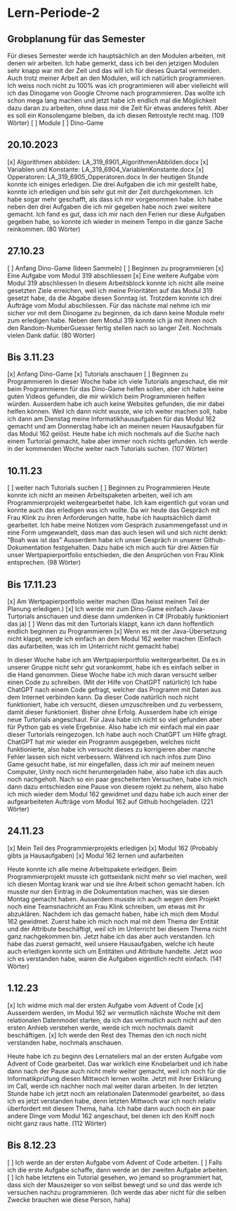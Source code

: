 # Lern-Periode-2

## Grobplanung für das Semester
Für dieses Semester werde ich hauptsächlich an den Modulen arbeiten, mit denen wir arbeiten. Ich habe gemerkt, dass ich bei den jetzigen Modulen sehr knapp war mit der Zeit und das will ich für dieses Quartal vermeiden. Auch trotz meiner Arbeit an den Modulen, will ich natürlich programmieren. Ich weiss noch nicht zu 100% was ich programmieren will aber vielleicht will ich das Dinogame von Google Chrome nach programmieren. Das wollte ich schon mega lang machen und jetzt habe ich endlich mal die Möglichkeit dazu daran zu arbeiten, ohne dass mir die Zeit für etwas anderes fehlt. Aber es soll ein Konsolengame bleiben, da ich diesen Retrostyle recht mag. (109 Wörter) 
  [ ] Module
  [ ] Dino-Game
## 20.10.2023
  [x] Algorithmen abbilden: LA_319_6901_AlgorithmenAbbilden.docx
  [x] Variablen und Konstante: LA_319_6904_VariablenKonstante.docx
  [x] Opperatoren: LA_319_6905_Opperatoren.docx
In der heutigen Stunde konnte ich einiges erledigen. Die drei Aufgaben die ich mir gestellt habe, konnte ich erledigen und bin sehr gut mit der Zeit durchgekommen. Ich habe sogar mehr geschafft, als dass ich mir vorgenommen habe. Ich habe neben den drei Aufgaben die ich mir gegeben habe noch zwei weitere gemacht. Ich fand es gut, dass ich mir nach den Ferien nur diese Aufgaben gegeben habe, so konnte ich wieder in meinem Tempo in die ganze Sache reinkommen. (80 Wörter)

## 27.10.23
  [ ] Anfang Dino-Game (Ideen Sammeln)
  [ ] Beginnen zu programmieren
  [x] Eine Aufgabe vom Modul 319 abschliessen
  [x] Eine weitere Aufgabe vom Modul 319 abschliessen
In diesem Arbeitsblock konnte ich nicht alle meine gesetzten Ziele erreichen, weil ich meine Prioritäten auf das Modul 319 gesetzt habe, da die Abgabe diesen Sonntag ist. Trotzdem konnte ich drei Aufträge vom Modul abschliessen. Für das nächste mal nehme ich mir sicher vor mit dem Dinogame zu beginnen, da ich dann keine Module mehr zum erledigen habe. Neben dem Modul 319 konnte ich ja mit ihnen noch den Random-NumberGuesser fertig stellen nach so langer Zeit. Nochmals vielen Dank dafür. (80 Wörter) 

## Bis 3.11.23
  [x] Anfang Dino-Game 
  [x] Tutorials anschauen
  [ ] Beginnen zu Programmieren
In dieser Woche habe ich viele Tutorials angeschaut, die mir beim Programmieren für das Dino-Game helfen sollen, aber ich habe keine guten Videos gefunden, die mir wirklich beim Programmieren helfen würden. Ausserdem habe ich auch keine Websites gefunden, die mir dabei helfen können. Weil ich dann nicht wusste, wie ich weiter machen soll, habe ich dann am Dienstag meine Informatikhausaufgaben für das Modul 162 gemacht und am Donnerstag habe ich an meinen neuen Hausaufgaben für das Modul 162 gelöst. Heute habe ich mich nochmals auf die Suche nach einem Turtorial gemacht, habe aber immer noch nichts gefunden. Ich werde in der kommenden Woche weiter nach Tutorials suchen. (107 Wörter)

## 10.11.23
  [ ] weiter nach Tutorials suchen
  [ ] Beginnen zu Programmieren
Heute konnte ich nicht an meinen Arbeitspaketen arbeiten, weil ich am Programmierprojekt weitergearbeitet habe. Ich kam eigentlich gut voran und konnte auch das erledigen was ich wollte. Da wir heute das Gespräch mit Frau Klink zu ihren Anforderungen hatte, habe ich hauptsächlich damit gearbeitet. Ich habe meine Notizen vom Gespräch zusammengefasst und in eine Form umgewandelt, dass man das auch lesen will und sich nicht denkt: "Boah was ist das" Ausserdem habe ich unser Gespräch in unserer Github-Dokumentation festgehalten. Dazu habe ich mich auch für drei Aktien für unser Wertpapierportfolio entschieden, die den Ansprüchen von Frau Klink entsprechen. (98 Wörter)

## Bis 17.11.23
  [x] Am Wertpapierportfolio weiter machen (Das heisst meinen Teil der Planung erledigen.)
  [x] Ich werde mir zum Dino-Game einfach Java-Turtorials anschauen und diese dann umdenken in C# (Probably funktioniert das ja)
  [ ] Wenn das mit den Turtorials klappt, kann ich dann hoffentlich endlich beginnen zu Programmieren
  [x] Wenn es mit der Java-Übersetzung nicht klappt, werde ich einfach an dem Modul 162 weiter machen (Einfach das aufarbeiten, was ich im Unterricht nicht gemacht habe)

In dieser Woche habe ich am Wertpapierportfolio weitergearbeitet. Da es in unserer Gruppe nicht sehr gut vorankommt, habe ich es einfach selber in die Hand genommen. Diese Woche habe ich mich daran versucht selber einen Code zu schreiben. (Mit der Hilfe von ChatGPT natürlich) Ich habe ChatGPT nach einem Code gefragt, welcher das Programm mit Daten aus dem Internet verbinden kann. Da dieser Code natürlich noch nicht funktioniert, habe ich versucht, diesen umzuschreiben und zu verbessern, damit dieser funktioniert. Bisher ohne Erfolg. Ausserdem habe ich einige neue Turtorials angeschaut. Für Java habe ich nicht so viel gefunden aber für Python gab es viele Ergebnise. Also habe ich mir einfach mal ein paar dieser Turtorials reingezogen. Ich habe auch noch ChatGPT um Hilfe gfragt. ChatGPT hat mir wieder ein Programm ausgegeben, welches nicht funktionierte, also habe ich versucht dieses zu korrigieren aber manche Fehler lassen sich nicht verbessern. Während ich nach infos zum Dino Game gesucht habe, ist mir eingefallen, dass ich mir auf meinem neuen Computer, Unity noch nicht heruntergeladen habe, also habe ich das auch noch nachgeholt. Nach so ein paar gescheiterten Versuchen, habe ich mich dann dazu entschieden eine Pause von diesem rojekt zu nehem, also habe ich mich wieder dem Modul 162 gewidmet und dazu habe ich auch einer der aufgearbeiteten Aufträge vom Modul 162 auf Github hochgeladen.   (221 Wörter)


## 24.11.23
  [x] Mein Teil des Programmierprojekts erledigen
  [x] Modul 162 (Probably gibts ja Hausaufgaben)
  [x] Modul 162 lernen und aufarbeiten

Heute konnte ich alle meine Arbeitspakete erledigen. Beim Programmierprojekt musste ich gottseidank nicht mehr so viel machen, weil ich diesen Montag krank war und sie ihre Arbeit schon gemacht haben. Ich musste nur den Eintrag in die Dokumentation machen, was sie diesen Montag gemacht haben. Ausserdem musste ich auch wegen dem Projekt noch eine Teamsnachricht an Frau Klink schreiben, um etwas mit ihr abzuklären. Nachdem ich das gemacht haben, habe ich mich dem Modul 162 gewidmet. Zuerst habe ich mich noch mal mit dem Thema der Entität und der Attribute beschäftigt, weil ich im Unterricht bei diesem Thema nicht ganz nachgekommen bin. Jetzt habe ich das aber auch verstanden. Ich habe das zuerst gemacht, weil unsere Hausaufgaben, welche ich heute auch erledigen konnte sich um Entitäten und Attribute handelte. Jetzt woo ich es verstanden habe, waren die Aufgaben eigentlich recht einfach. (141 Wörter)
  

## 1.12.23
  [x] Ich widme mich mal der ersten Aufgabe vom Advent of Code
  [x] Ausserdem werden, im Modul 162 wir vermutlich nächste Woche mit dem relationalen Datenmodel starten, da ich das vermutlich auch nicht auf den ersten Anhieb verstehen werde, werde ich mich nochmals         damit beschäftigen.
  [x] Ich werde den Rest des Themas den ich noch nicht verstanden habe, nochmals anschauen.

Heute habe ich zu beginn des Lernateliers mal an der ersten Aufgabe vom Advent of Code gearbeitet. Das war wirklich eine Knobelarbeit und ich habe dann nach der Pause auch nicht mehr weiter gemacht, weil ich noch für die Informatikprüfung diesen Mittwoch lernen wollte. Jetzt mit ihrer Erklärung im Call, werde ich nachher noch mal weiter daran arbeiten. In der letzten Stunde habe ich jetzt noch am relationalen Datenmodel gearbeitet, so dass ich es jetzt verstanden habe, denn letzten Mittwoch war ich noch relativ überfordert mit diesem Thema, haha. Ich habe dann auch noch ein paar andere Dinge vom Modul 162 angeschaut, bei denen ich den Kniff noch nicht ganz raus hatte. (112 Wörter)

## Bis 8.12.23
  [ ] Ich werde an der ersten Aufgabe vom Advent of Code arbeiten.
  [ ] Falls ich die erste Aufgabe schaffe, dann werde an der zweiten Aufgabe arbeiten.
  [ ] Ich habe letztens ein Tutorial gesehen, wo jemand so programmiert hat, dass sich der Mauszeiger so von selbst bewegt und so und das werde ich versuchen nachzu programmieren. (Ich werde das aber            nicht für die selben Zwecke brauchen wie diese Person, haha)


  
  

